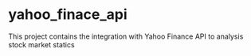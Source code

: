 # yahoo_finace_api
This project contains the integration with Yahoo Finance API to analysis stock market statics
